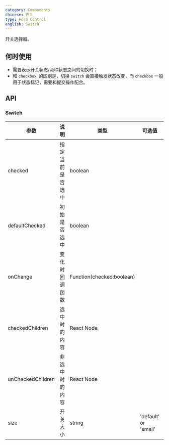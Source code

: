 ```yaml
---
category: Components
chinese: 开关
type: Form Control
english: Switch
---
```


开关选择器。

## 何时使用

- 需要表示开关状态/两种状态之间的切换时；
- 和 `checkbox `的区别是，切换 `switch` 会直接触发状态改变，而 `checkbox` 一般用于状态标记，需要和提交操作配合。

## API

### Switch

| 参数      | 说明                                     | 类型       |  可选值 |默认值 |
|-----------|------------------------------------------|------------|-------|--------|
| checked | 指定当前是否选中 | boolean  |   | false    |
| defaultChecked | 初始是否选中 | boolean |  | false |
| onChange | 变化时回调函数 | Function(checked:boolean) |  |  |
| checkedChildren | 选中时的内容 | React Node |  |  |
| unCheckedChildren | 非选中时的内容 | React Node |  |  |
| size | 开关大小 | string | 'default' or 'small' | 'default' |
